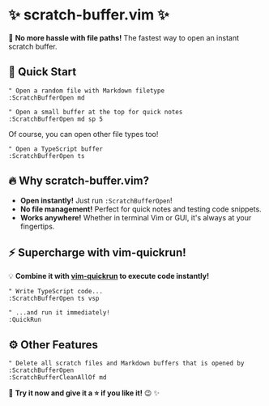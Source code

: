 # :sparkles: scratch-buffer.vim :sparkles:

:rocket: **No more hassle with file paths!** The fastest way to open an instant scratch buffer.

## :wrench: Quick Start

```vim
" Open a random file with Markdown filetype
:ScratchBufferOpen md
```

```vim
" Open a small buffer at the top for quick notes
:ScratchBufferOpen md sp 5
```

Of course, you can open other file types too!

```vim
" Open a TypeScript buffer
:ScratchBufferOpen ts
```

## :fire: Why scratch-buffer.vim?

- **Open instantly!** Just run `:ScratchBufferOpen`!
- **No file management!** Perfect for quick notes and testing code snippets.
- **Works anywhere!** Whether in terminal Vim or GUI, it's always at your fingertips.

## :zap: Supercharge with vim-quickrun!

:bulb: **Combine it with [vim-quickrun](https://github.com/thinca/vim-quickrun) to execute code instantly!**

```vim
" Write TypeScript code...
:ScratchBufferOpen ts vsp

" ...and run it immediately!
:QuickRun
```

## :gear: Other Features

```vim
" Delete all scratch files and Markdown buffers that is opened by :ScratchBufferOpen
:ScratchBufferCleanAllOf md
```

:dart: **Try it now and give it a :star: if you like it!** :wink: :sparkles:

